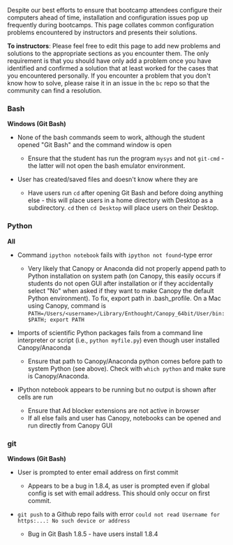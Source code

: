 Despite our best efforts to ensure that bootcamp attendees configure their computers ahead of time, installation and configuration issues pop up frequently during bootcamps. This page collates common configuration problems encountered by instructors and presents their solutions.

**To instructors**: Please feel free to edit this page to add new problems and solutions to the appropriate sections as you encounter them. The only requirement is that you should have only add a problem once you have identified and confirmed a solution that at least worked for the cases that you encountered personally. If you encounter a problem that you don't know how to solve, please raise it in an issue in the `bc` repo so that the community can find a resolution.

### Bash

**Windows (Git Bash)**

* None of the bash commands seem to work, although the student opened "Git Bash" and the command window is open
    * Ensure that the student has run the program `mysys` and not `git-cmd` - the latter will not open the bash emulator environment.

* User has created/saved files and doesn't know where they are
    * Have users run `cd` after opening Git Bash and before doing anything else - this will place users in a home directory with Desktop as a subdirectory. `cd` then `cd Desktop` will place users on their Desktop.

### Python

**All**

* Command `ipython notebook` fails with `ipython not found`-type error
    * Very likely that Canopy or Anaconda did not properly append path to Python installation on system path  (on Canopy, this easily occurs if students do not open GUI after installation or if they accidentally select "No" when asked if they want to make Canopy the default Python environment). To fix, export path in .bash_profile. On a Mac using Canopy, command is `PATH=/Users/<username>/Library/Enthought/Canopy_64bit/User/bin:$PATH; export PATH`

* Imports of scientific Python packages fails from a command line interpreter or script (i.e., `python myfile.py`) even though user installed Canopy/Anaconda
    * Ensure that path to Canopy/Anaconda python comes before path to system Python (see above). Check with `which python` and make sure is Canopy/Anaconda.

* IPython notebook appears to be running but no output is shown after cells are run
    * Ensure that Ad blocker extensions are not active in browser
    * If all else fails and user has Canopy, notebooks can be opened and run directly from Canopy GUI

### git

**Windows (Git Bash)**

* User is prompted to enter email address on first commit
    * Appears to be a bug in 1.8.4, as user is prompted even if global config is set with email address. This should only occur on first commit.

* `git push` to a Github repo fails with error `could not read Username for https:...: No such device or address`
    * Bug in Git Bash 1.8.5 - have users install 1.8.4
